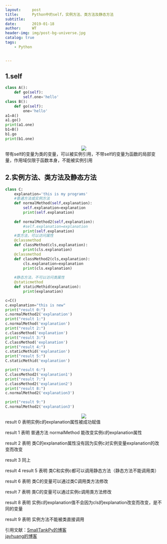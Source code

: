 ```yaml
---
layout:     post
title:      Python中的self，实例方法、类方法及静态方法
subtitle:   
date:       2019-01-18
author:     WT
header-img: img/post-bg-universe.jpg
catalog: true
tags:
    - Python

    
---
```



## 1.self
``` python
class A():
    def go(self):
        self.one='hello'
class B():
    def go(self):
        one='hello'
a1=A()
a1.go()
print(a1.one)
b1=B()
b1.go
print(b1.one)
```
<center><img src="http://www.spatial.pro/img/I20191024python1.png"   /></center>
带有self的变量为类的变量，可以被实例引用，不带self的变量为函数的局部变量，作用域仅限于函数本身，不能被实例引用


## 2.实例方法、类方法及静态方法
``` python
class C:
    explanation='this is my programs'
    #普通方法或实例方法
    def normalMethod(self,explanation):
        self.explanation=explanation
        print(self.explanation)
        
    def normalMethod2(self,explanation):
        #self.explanation=explanation
        print(self.explanation)
    #类方法，可以访问属性
    @classmethod
    def classMethod(cls,explanation):
        print(cls.explanation)
    @classmethod
    def classMethod2(cls,explanation):
        cls.explanation=explanation
        print(cls.explanation)       
        
    #静态方法，不可以访问类属性
    @staticmethod
    def staticMethid(explanation):
        print(explanation)

c=C()
c.explanation="this is new"
print("result 0:")
c.normalMethod2('explanation')
print("result 1:")
c.normalMethod('explanation')
print("result 2:")
c.classMethod('explanation')
print("result 3:")
C.classMethod('explanation')
print("result 4:")
c.staticMethid('explanation')
print("result 5:")
C.staticMethid('explanation')

print("result 6:")
C.classMethod2('explanation1')
print("result 7:")
c.classMethod2('explanation2')
print("result 8:")
c.normalMethod2('explanation3')

print("result 9:")
C.normalMethod2('explanation3')
```

<center><img src="http://www.spatial.pro/img/I20191024python2.png"   /></center>
result 0 表明实例c的explanation属性被成功赋值

result 1 表明 普通方法 normalMethod 能改变实例c的explanation属性

result 2 表明 类C的explanation属性没有因为实例c对实例变量explanation的改变而改变

result 3 同上

result 4 result 5 表明 类C和实例c都可以调用静态方法（静态方法不能调用类）

result 6 表明 类C的变量可以通过类C调用类方法修改

result 7 表明 类C的变量可以通过实例c调用类方法修改

result 8 表明 实例c的explanation值不会因为cls的explanation改变而改变，是不同的变量

result 9 表明 实例方法不能被类直接调用





引用文献：[SmallTankPy的博客](https://blog.csdn.net/SmallTankPy/article/details/54945135)  
          [jayhuang的博客](https://www.cnblogs.com/jayliu/p/9030725.html)  
		
	  
  
  
  
